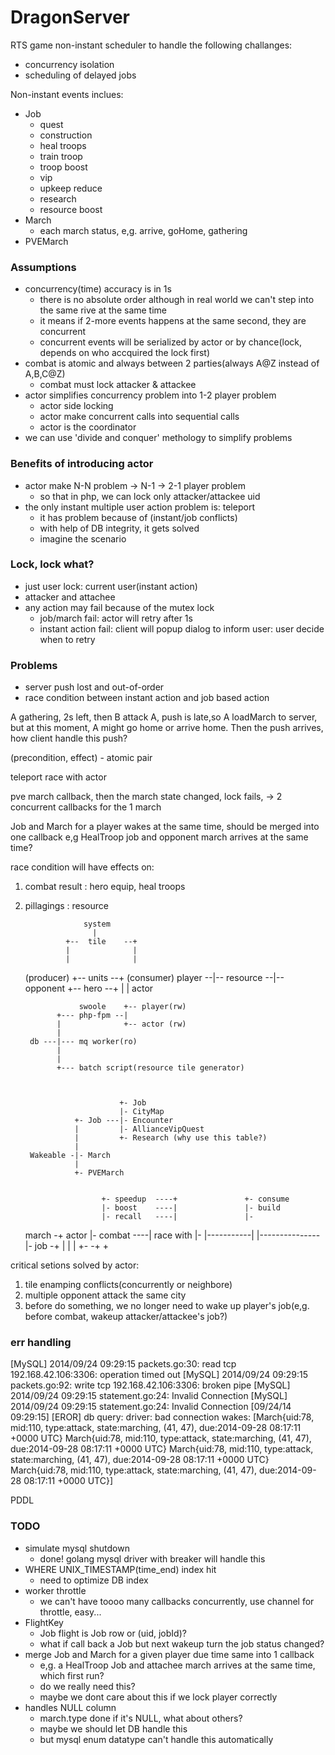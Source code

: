 DragonServer
============

RTS game non-instant scheduler to handle the following challanges:
* concurrency isolation
* scheduling of delayed jobs

Non-instant events inclues:
* Job
  - quest
  - construction
  - heal troops
  - train troop
  - troop boost
  - vip
  - upkeep reduce
  - research
  - resource boost
* March
  - each march status, e,g. arrive, goHome, gathering
* PVEMarch

### Assumptions
*   concurrency(time) accuracy is in 1s
    - there is no absolute order although in real world we can't step into the same rive at the same time
    - it means if 2-more events happens at the same second, they are concurrent
    - concurrent events will be serialized by actor or by chance(lock, depends on who accquired the lock first)
*   combat is atomic and always between 2 parties(always A@Z instead of A,B,C@Z)
    - combat must lock attacker & attackee
*   actor simplifies concurrency problem into 1-2 player problem
    - actor side locking
    - actor make concurrent calls into sequential calls
    - actor is the coordinator
*   we can use 'divide and conquer' methology to simplify problems

### Benefits of introducing actor
*   actor make N-N problem -> N-1 -> 2-1 player problem
    - so that in php, we can lock only attacker/attackee uid
*   the only instant multiple user action problem is: teleport
    - it has problem because of (instant/job conflicts)
    - with help of DB integrity, it gets solved
    - imagine the scenario

### Lock, lock what?
*   just user lock: current user(instant action)
*   attacker and attachee
*   any action may fail because of the mutex lock
    - job/march fail: actor will retry after 1s
    - instant action fail: client will popup dialog to inform user: user decide when to retry

### Problems
*   server push lost and out-of-order
*   race condition between instant action and job based action

A gathering, 2s left, then B attack A, push is late,so A loadMarch to server, but at this
moment, A might go home or arrive home. Then the push arrives, how client handle this push?

(precondition, effect) - atomic pair

teleport race with actor

pve march callback, then the march state changed, lock fails, -> 2 concurrent callbacks for the 1 march

Job and March for a player wakes at the same time, should be merged into one callback
e,g HealTroop job and opponent march arrives at the same time?

race condition will have effects on:
1. combat result : hero equip, heal troops
2. pillagings    : resource

    
                    system
                      |
                +--  tile    --+
                |              |
                |              |
    (producer)  +-- units    --+  (consumer)
       player --|-- resource --|-- opponent
                +-- hero     --+
                      |
                      |
                    actor
    


                   swoole    +-- player(rw)
              +--- php-fpm --|
              |              +-- actor (rw)
              |
        db ---|--- mq worker(ro)
              |
              |
              +--- batch script(resource tile generator)


        
                            +- Job
                            |- CityMap
                  +- Job ---|- Encounter
                  |         |- AllianceVipQuest
                  |         +- Research (why use this table?)
                  |
        Wakeable -|- March
                  |
                  +- PVEMarch
        
        
                        +- speedup  ----+               +- consume
                        |- boost    ----|               |- build
                        |- recall   ----|               |- 
    march -+    actor   |- combat   ----| race with     |-
            |-----------|               |---------------|-
    job   -+            |               |               |
                        +-             -+               +



critical setions solved by actor:
1. tile enamping conflicts(concurrently or neighbore)
2. multiple opponent attack the same city
3. before do something, we no longer need to wake up player's job(e,g. before combat, wakeup attacker/attackee's job?)

### err handling
[MySQL] 2014/09/24 09:29:15 packets.go:30: read tcp 192.168.42.106:3306: operation timed out
[MySQL] 2014/09/24 09:29:15 packets.go:92: write tcp 192.168.42.106:3306: broken pipe
[MySQL] 2014/09/24 09:29:15 statement.go:24: Invalid Connection
[MySQL] 2014/09/24 09:29:15 statement.go:24: Invalid Connection
[09/24/14 09:29:15] [EROR] db query: driver: bad connection
wakes: [March{uid:78, mid:110, type:attack, state:marching, (41, 47), due:2014-09-28 08:17:11 +0000 UTC} March{uid:78, mid:110, type:attack, state:marching, (41, 47), due:2014-09-28 08:17:11 +0000 UTC} March{uid:78, mid:110, type:attack, state:marching, (41, 47), due:2014-09-28 08:17:11 +0000 UTC} March{uid:78, mid:110, type:attack, state:marching, (41, 47), due:2014-09-28 08:17:11 +0000 UTC}]

PDDL

### TODO
*   simulate mysql shutdown
    - done! golang mysql driver with breaker will handle this
*   WHERE UNIX_TIMESTAMP(time_end) index hit
    - need to optimize DB index
*   worker throttle
    - we can't have toooo many callbacks concurrently, use channel for throttle, easy...
*   FlightKey
    - Job flight is Job row or (uid, jobId)?
    - what if call back a Job but next wakeup turn the job status changed?
*   merge Job and March for a given player due time same into 1 callback
    - e,g. a HealTroop Job and attachee march arrives at the same time, which first run?
    - do we really need this?
    - maybe we dont care about this if we lock player correctly
*   handles NULL column
    - march.type done if it's NULL, what about others?
    - maybe we should let DB handle this
    - but mysql enum datatype can't handle this automatically

